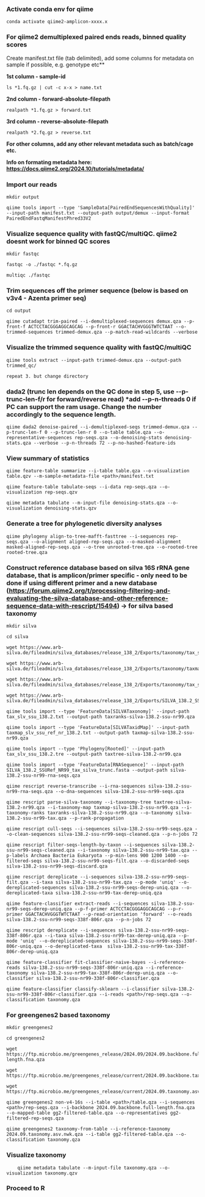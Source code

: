### Activate conda env for qiime

``
	conda activate qiime2-amplicon-xxxx.x
``


### For qiime2 demultiplexed paired ends reads, binned quality scores

Create manifest.txt file (tab delimited), add some columns for metadata on sample if possible, e.g. genotype etc**

**1st column - sample-id**

``
	ls *1.fq.gz | cut -c x-x > name.txt
``

**2nd column - forward-absolute-filepath**

``
	realpath *1.fq.gz > forward.txt
``

**3rd column - reverse-absolute-filepath**

``
	realpath *2.fq.gz > reverse.txt
``

**For other columns, add any other relevant metadata such as batch/cage etc.**

**Info on formating metadata here: https://docs.qiime2.org/2024.10/tutorials/metadata/**


### Import our reads

	mkdir output

	qiime tools import --type 'SampleData[PairedEndSequencesWithQuality]' --input-path manifest.txt --output-path output/demux --input-format PairedEndFastqManifestPhred33V2


### Visualize sequence quality with fastQC/multiQC. qiime2 doesnt work for binned QC scores

	mkdir fastqc

	fastqc -o ./fastqc *.fq.gz

	multiqc ./fastqc

 
### Trim sequences off the primer sequence (below is based on v3v4 - Azenta primer seq)

	cd output

	qiime cutadapt trim-paired --i-demultiplexed-sequences demux.qza --p-front-f ACTCCTACGGGAGGCAGCAG --p-front-r GGACTACHVGGGTWTCTAAT --o-trimmed-sequences trimmed-demux.qza --p-match-read-wildcards --verbose

 
### Visualize the trimmed sequence quality with fastQC/multiQC
   
	qiime tools extract --input-path trimmed-demux.qza --output-path trimmed_qc/

	repeat 3. but change directory


### dada2 (trunc len depends on the QC done in step 5, use --p-trunc-len-f/r for forward/reverse read) *add --p-n-threads 0 if PC can support the ram usage. Change the number accordingly to the sequence length.

	qiime dada2 denoise-paired --i-demultiplexed-seqs trimmed-demux.qza --p-trunc-len-f 0 --p-trunc-len-r 0 --o-table table.qza --o-representative-sequences rep-seqs.qza --o-denoising-stats denoising-stats.qza --verbose --p-n-threads 72 --p-no-hashed-feature-ids


### View summary of statistics

	qiime feature-table summarize --i-table table.qza --o-visualization table.qzv --m-sample-metadata-file <path>/manifest.txt

	qiime feature-table tabulate-seqs --i-data rep-seqs.qza --o-visualization rep-seqs.qzv

	qiime metadata tabulate --m-input-file denoising-stats.qza --o-visualization denoising-stats.qzv


### Generate a tree for phylogenetic diversity analyses

	qiime phylogeny align-to-tree-mafft-fasttree --i-sequences rep-seqs.qza --o-alignment aligned-rep-seqs.qza --o-masked-alignment masked-aligned-rep-seqs.qza --o-tree unrooted-tree.qza --o-rooted-tree rooted-tree.qza


### Construct reference database based on silva 16S rRNA gene database, that is amplicon/primer specific - only need to be done if using different primer and a new database (https://forum.qiime2.org/t/processing-filtering-and-evaluating-the-silva-database-and-other-reference-sequence-data-with-rescript/15494) -> for silva based taxonomy

	mkdir silva
 
	cd silva
 
	wget https://www.arb-silva.de/fileadmin/silva_databases/release_138_2/Exports/taxonomy/tax_slv_ssu_138.2.txt.gz
 
	wget https://www.arb-silva.de/fileadmin/silva_databases/release_138_2/Exports/taxonomy/taxmap_slv_ssu_ref_nr_138.2.txt.gz
 
	wget https://www.arb-silva.de/fileadmin/silva_databases/release_138_2/Exports/taxonomy/tax_slv_ssu_138.2.tre.gz
 
	wget https://www.arb-silva.de/fileadmin/silva_databases/release_138_2/Exports/SILVA_138.2_SSURef_NR99_tax_silva_trunc.fasta.gz
 
	qiime tools import --type 'FeatureData[SILVATaxonomy]' --input-path tax_slv_ssu_138.2.txt --output-path taxranks-silva-138.2-ssu-nr99.qza
 
	qiime tools import --type 'FeatureData[SILVATaxidMap]' --input-path taxmap_slv_ssu_ref_nr_138.2.txt --output-path taxmap-silva-138.2-ssu-nr99.qza
 
	qiime tools import --type 'Phylogeny[Rooted]' --input-path tax_slv_ssu_138.2.tre --output-path taxtree-silva-138.2-nr99.qza
 
	qiime tools import --type 'FeatureData[RNASequence]' --input-path SILVA_138.2_SSURef_NR99_tax_silva_trunc.fasta --output-path silva-138.2-ssu-nr99-rna-seqs.qza
 
	qiime rescript reverse-transcribe --i-rna-sequences silva-138.2-ssu-nr99-rna-seqs.qza --o-dna-sequences silva-138.2-ssu-nr99-seqs.qza
 
	qiime rescript parse-silva-taxonomy --i-taxonomy-tree taxtree-silva-138.2-nr99.qza --i-taxonomy-map taxmap-silva-138.2-ssu-nr99.qza --i-taxonomy-ranks taxranks-silva-138.2-ssu-nr99.qza --o-taxonomy silva-138.2-ssu-nr99-tax.qza --p-rank-propagation
 
	qiime rescript cull-seqs --i-sequences silva-138.2-ssu-nr99-seqs.qza --o-clean-sequences silva-138.2-ssu-nr99-seqs-cleaned.qza --p-n-jobs 72
 
	qiime rescript filter-seqs-length-by-taxon --i-sequences silva-138.2-ssu-nr99-seqs-cleaned.qza --i-taxonomy silva-138.2-ssu-nr99-tax.qza --p-labels Archaea Bacteria Eukaryota --p-min-lens 900 1200 1400 --o-filtered-seqs silva-138.2-ssu-nr99-seqs-filt.qza --o-discarded-seqs silva-138.2-ssu-nr99-seqs-discard.qza
 
	qiime rescript dereplicate --i-sequences silva-138.2-ssu-nr99-seqs-filt.qza --i-taxa silva-138.2-ssu-nr99-tax.qza --p-mode 'uniq' --o-dereplicated-sequences silva-138.2-ssu-nr99-seqs-derep-uniq.qza --o-dereplicated-taxa silva-138.2-ssu-nr99-tax-derep-uniq.qza
 
	qiime feature-classifier extract-reads --i-sequences silva-138.2-ssu-nr99-seqs-derep-uniq.qza --p-f-primer ACTCCTACGGGAGGCAGCAG --p-r-primer GGACTACHVGGGTWTCTAAT --p-read-orientation 'forward' --o-reads silva-138.2-ssu-nr99-seqs-338f-806r.qza --p-n-jobs 72
 
	qiime rescript dereplicate --i-sequences silva-138.2-ssu-nr99-seqs-338f-806r.qza --i-taxa silva-138.2-ssu-nr99-tax-derep-uniq.qza --p-mode 'uniq' --o-dereplicated-sequences silva-138.2-ssu-nr99-seqs-338f-806r-uniq.qza --o-dereplicated-taxa  silva-138.2-ssu-nr99-tax-338f-806r-derep-uniq.qza
 
	qiime feature-classifier fit-classifier-naive-bayes --i-reference-reads silva-138.2-ssu-nr99-seqs-338f-806r-uniq.qza --i-reference-taxonomy silva-138.2-ssu-nr99-tax-338f-806r-derep-uniq.qza --o-classifier silva-138.2-ssu-nr99-338f-806r-classifier.qza
 
	qiime feature-classifier classify-sklearn --i-classifier silva-138.2-ssu-nr99-338f-806r-classifier.qza --i-reads <path>/rep-seqs.qza --o-classification taxonomy.qza


 ### For greengenes2 based taxonomy
 
	mkdir greengenes2
 
	cd greengenes2
 
	wget https://ftp.microbio.me/greengenes_release/2024.09/2024.09.backbone.full-length.fna.qza
 
	wget https://ftp.microbio.me/greengenes_release/current/2024.09.backbone.tax.qza
 
	wget https://ftp.microbio.me/greengenes_release/current/2024.09.taxonomy.asv.nwk.qza
 
	qiime greengenes2 non-v4-16s --i-table <path>/table.qza --i-sequences <path>/rep-seqs.qza --i-backbone 2024.09.backbone.full-length.fna.qza --o-mapped-table gg2-filtered-table.qza --o-representatives gg2-filtered-rep-seqs.qza
 
	qiime greengenes2 taxonomy-from-table --i-reference-taxonomy 2024.09.taxonomy.asv.nwk.qza --i-table gg2-filtered-table.qza --o-classification taxonomy.qza

### Visualize taxonomy
    
    	qiime metadata tabulate --m-input-file taxonomy.qza --o-visualization taxonomy.qzv

    
### Proceed to R
